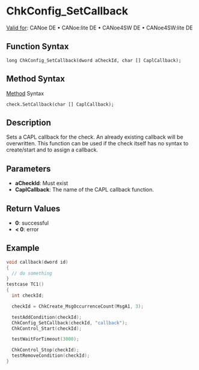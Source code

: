 # ChkConfig_SetCallback

[Valid for](../../../Shared/FeatureAvailability.md): CANoe DE • CANoe:lite DE • CANoe4SW DE • CANoe4SW:lite DE

## Function Syntax

```
long ChkConfig_SetCallback(dword aCheckId, char [] CaplCallback);
```

## Method Syntax

[Method](../../../Shared/CAPL/General/ClassesAndObjects.md) Syntax

```
check.SetCallback(char [] CaplCallback);
```

## Description

Sets a CAPL callback for the check. An already existing callback will be overwritten. This function can be used if the check itself has no syntax to create/start and to assign a callback.

## Parameters

- **aCheckId**: Must exist
- **CaplCallback**: The name of the CAPL callback function.

## Return Values

- **0**: successful
- **\< 0**: error

## Example

```c
void callback(dword id)
{
  // do something
}
testcase TC1()
{
  int checkId;

  checkId = ChkCreate_MsgOccurrenceCount(MsgA1, 3);

  testAddCondition(checkId);
  ChkConfig_SetCallback(checkId, "callback");
  ChkControl_Start(checkId);

  testWaitForTimeout(3000);

  ChkControl_Stop(checkId);
  testRemoveCondition(checkId);
}
```
